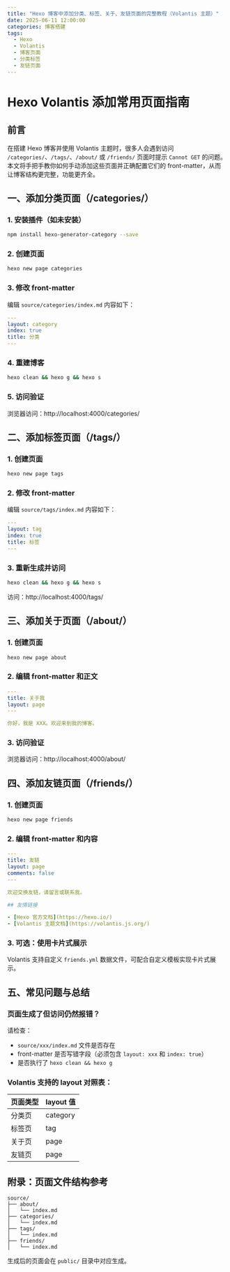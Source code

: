 ```yaml
---
title: "Hexo 博客中添加分类、标签、关于、友链页面的完整教程（Volantis 主题）"
date: 2025-06-11 12:00:00
categories: 博客搭建
tags:
  - Hexo
  - Volantis
  - 博客页面
  - 分类标签
  - 友链页面
---
```

# Hexo Volantis 添加常用页面指南

## 前言
在搭建 Hexo 博客并使用 Volantis 主题时，很多人会遇到访问 `/categories/`、`/tags/`、`/about/` 或 `/friends/` 页面时提示 `Cannot GET` 的问题。本文将手把手教你如何手动添加这些页面并正确配置它们的 front-matter，从而让博客结构更完整，功能更齐全。

## 一、添加分类页面（/categories/）

### 1. 安装插件（如未安装）
```bash
npm install hexo-generator-category --save
```

### 2. 创建页面
```bash
hexo new page categories
```

### 3. 修改 front-matter
编辑 `source/categories/index.md` 内容如下：

```yaml
---
layout: category
index: true
title: 分类
---
```

### 4. 重建博客
```bash
hexo clean && hexo g && hexo s
```

### 5. 访问验证
浏览器访问：http://localhost:4000/categories/

## 二、添加标签页面（/tags/）

### 1. 创建页面
```bash
hexo new page tags
```

### 2. 修改 front-matter
编辑 `source/tags/index.md` 内容如下：

```yaml
---
layout: tag
index: true
title: 标签
---
```

### 3. 重新生成并访问
```bash
hexo clean && hexo g && hexo s
```
访问：http://localhost:4000/tags/

## 三、添加关于页面（/about/）

### 1. 创建页面
```bash
hexo new page about
```

### 2. 编辑 front-matter 和正文
```yaml
---
title: 关于我
layout: page
---

你好，我是 XXX。欢迎来到我的博客。
```

### 3. 访问验证
浏览器访问：http://localhost:4000/about/

## 四、添加友链页面（/friends/）

### 1. 创建页面
```bash
hexo new page friends
```

### 2. 编辑 front-matter 和内容
```yaml
---
title: 友链
layout: page
comments: false
---

欢迎交换友链，请留言或联系我。

## 友情链接

- [Hexo 官方文档](https://hexo.io/)
- [Volantis 主题文档](https://volantis.js.org/)
```

### 3. 可选：使用卡片式展示
Volantis 支持自定义 `friends.yml` 数据文件，可配合自定义模板实现卡片式展示。

## 五、常见问题与总结

### 页面生成了但访问仍然报错？
请检查：
- `source/xxx/index.md` 文件是否存在
- front-matter 是否写错字段（必须包含 `layout: xxx` 和 `index: true`）
- 是否执行了 `hexo clean && hexo g`

### Volantis 支持的 layout 对照表：

| 页面类型 | layout 值 |
|----------|-----------|
| 分类页   | category  |
| 标签页   | tag       |
| 关于页   | page      |
| 友链页   | page      |

## 附录：页面文件结构参考

```
source/
├── about/
│   └── index.md
├── categories/
│   └── index.md
├── tags/
│   └── index.md
├── friends/
│   └── index.md
```

生成后的页面会在 `public/` 目录中对应生成。
